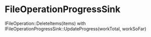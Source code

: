 # FileOperationProgressSink
IFileOperation::DeleteItems(items) with IFileOperationProgressSink::UpdateProgress(workTotal, workSoFar)
